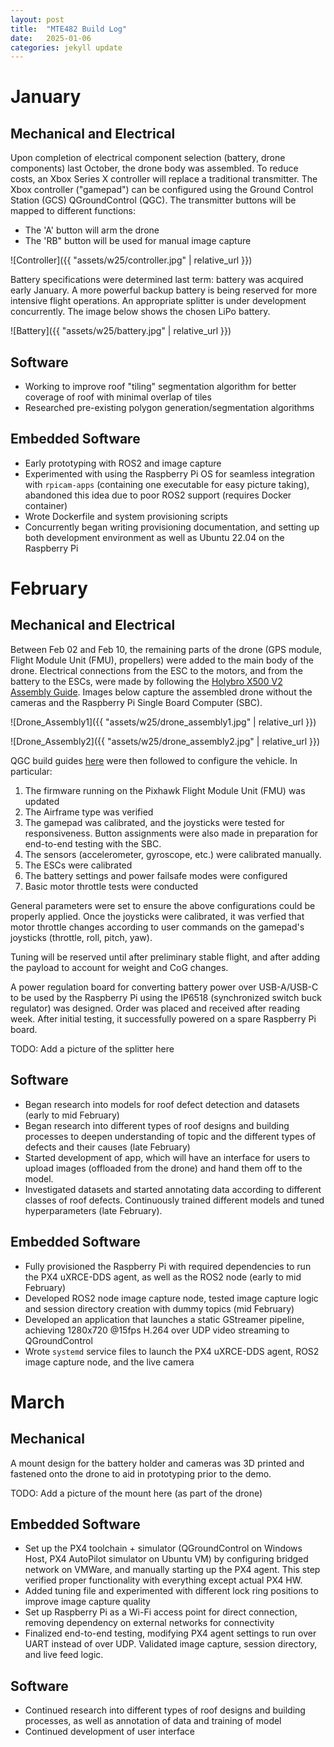 ```yaml
---
layout: post
title:  "MTE482 Build Log"
date:   2025-01-06
categories: jekyll update
---
```


# January

## Mechanical and Electrical
Upon completion of electrical component selection (battery, drone components) last October, the drone body was assembled. To reduce costs, an Xbox Series X controller will replace a traditional transmitter. The Xbox controller ("gamepad") can be configured using the Ground Control Station (GCS) QGroundControl (QGC). The transmitter buttons will be mapped to different functions:
* The 'A' button will arm the drone
* The 'RB" button will be used for manual image capture

![Controller]({{ "assets/w25/controller.jpg" | relative_url }})

Battery specifications were determined last term: battery was acquired early January. A more powerful backup battery is being reserved for more intensive flight operations. An appropriate splitter is under development concurrently. The image below shows the chosen LiPo battery.

![Battery]({{ "assets/w25/battery.jpg" | relative_url }})

## Software
* Working to improve roof "tiling" segmentation algorithm for better coverage of roof with minimal overlap of tiles
* Researched pre-existing polygon generation/segmentation algorithms

## Embedded Software
* Early prototyping with ROS2 and image capture
* Experimented with using the Raspberry Pi OS for seamless integration with `rpicam-apps` (containing one executable for easy picture taking), abandoned this idea due to poor ROS2 support (requires Docker container)
* Wrote Dockerfile and system provisioning scripts
* Concurrently began writing provisioning documentation, and setting up both development environment as well as Ubuntu 22.04 on the Raspberry Pi

# February

## Mechanical and Electrical
Between Feb 02 and Feb 10, the remaining parts of the drone (GPS module, Flight Module Unit (FMU), propellers) were added to the main body of the drone. Electrical connections from the ESC to the motors, and from the battery to the ESCs, were made by following the [Holybro X500 V2 Assembly Guide](https://docs.px4.io/main/en/frames_multicopter/holybro_x500v2_pixhawk6c.html). Images below capture the assembled drone without the cameras and the Raspberry Pi Single Board Computer (SBC). 

![Drone_Assembly1]({{ "assets/w25/drone_assembly1.jpg" | relative_url }})

![Drone_Assembly2]({{ "assets/w25/drone_assembly2.jpg" | relative_url }})

QGC build guides [here](https://docs.qgroundcontrol.com/master/en/qgc-user-guide/setup_view/setup_view.html) were then followed to configure the vehicle. In particular:
1. The firmware running on the Pixhawk Flight Module Unit (FMU) was updated
2. The Airframe type was verified
3. The gamepad was calibrated, and the joysticks were tested for responsiveness. Button assignments were also made in preparation for end-to-end testing with the SBC.
4. The sensors (accelerometer, gyroscope, etc.) were calibrated manually.
5. The ESCs were calibrated
6. The battery settings and power failsafe modes were configured
7. Basic motor throttle tests were conducted

General parameters were set to ensure the above configurations could be properly applied. Once the joysticks were calibrated, it was verfied that motor throttle changes according to user commands on the gamepad's joysticks (throttle, roll, pitch, yaw).

Tuning will be reserved until after preliminary stable flight, and after adding the payload to account for weight and CoG changes.

A power regulation board for converting battery power over USB-A/USB-C to be used by the Raspberry Pi using the IP6518 (synchronized switch buck regulator) was designed. Order was placed and received after reading week. After initial testing, it successfully powered on a spare Raspberry Pi board.

TODO: Add a picture of the splitter here

## Software
* Began research into models for roof defect detection and datasets (early to mid February)
* Began research into different types of roof designs and building processes to deepen understanding of topic and the different types of defects and their causes (late February)
* Started development of app, which will have an interface for users to upload images (offloaded from the drone) and hand them off to the model.
* Investigated datasets and started annotating data according to different classes of roof defects. Continuously trained different models and tuned hyperparameters (late February).

## Embedded Software
* Fully provisioned the Raspberry Pi with required dependencies to run the PX4 uXRCE-DDS agent, as well as the ROS2 node (early to mid February)
* Developed ROS2 node image capture node, tested image capture logic and session directory creation with dummy topics (mid February)
* Developed an application that launches a static GStreamer pipeline, achieving 1280x720 @15fps H.264 over UDP video streaming to QGroundControl
* Wrote `systemd` service files to launch the PX4 uXRCE-DDS agent, ROS2 image capture node, and the live camera

# March

## Mechanical
A mount design for the battery holder and cameras was 3D printed and fastened onto the drone to aid in prototyping prior to the demo.

TODO: Add a picture of the mount here (as part of the drone)

## Embedded Software
* Set up the PX4 toolchain + simulator (QGroundControl on Windows Host, PX4 AutoPilot simulator on Ubuntu VM) by configuring bridged network on VMWare, and manually starting up the PX4 agent. This step verified proper functionality with everything except actual PX4 HW.
* Added tuning file and experimented with different lock ring positions to improve image capture quality
* Set up Raspberry Pi as a Wi-Fi access point for direct connection, removing dependency on external networks for connectivity
* Finalized end-to-end testing, modifying PX4 agent settings to run over UART instead of over UDP. Validated image capture, session directory, and live feed logic.

## Software
* Continued research into different types of roof designs and building processes, as well as annotation of data and training of model
* Continued development of user interface
